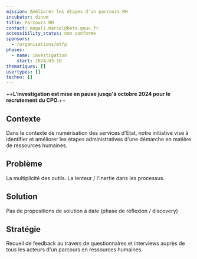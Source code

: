 ```yaml
---
mission: Améliorer les étapes d'un parcours RH
incubator: dinum
title: Parcours RH
contact: magali.marcel@beta.gouv.fr
accessibility_status: non conforme
sponsors:
  - /organisations/mtfp
phases:
  - name: investigation
    start: 2024-03-18
thematiques: []
usertypes: []
techno: []
---
```

++**L'investigation est mise en pause jusqu'à octobre 2024 pour  le recrutement du CPO.**++

## Contexte

Dans le contexte de numérisation des services d'Etat, notre initiative vise à identifier et améliorer les étapes administratives d'une démarche en matière de ressources humaines.

## Problème

La multiplicité des outils.
La lenteur / l'inertie dans les processus.


## Solution

Pas de propositions de solution à date (phase de réflexion / discovery)


## Stratégie

Recueil de feedback au travers de questionnaires et interviews auprès de tous les acteurs d'un parcours en ressources humaines.
